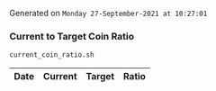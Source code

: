 Generated on `Monday 27-September-2021 at 10:27:01`

### Current to Target Coin Ratio
`current_coin_ratio.sh`

Date|Current|Target|Ratio
---|---|---|---
